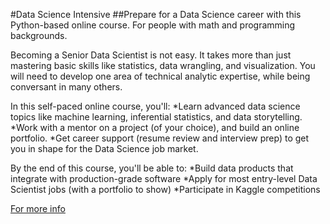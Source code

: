 #Data Science Intensive
##Prepare for a Data Science career with this Python-based online course. For people with math and programming backgrounds.

Becoming a Senior Data Scientist is not easy. It takes more than just mastering basic skills like statistics, data wrangling, and visualization. You will need to develop one area of technical analytic expertise, while being conversant in many others.

In this self-paced online course, you'll:
*Learn advanced data science topics like machine learning, inferential statistics, and data storytelling.
*Work with a mentor on a project (of your choice), and build an online portfolio.
*Get career support (resume review and interview prep) to get you in shape for the Data Science job market.

By the end of this course, you'll be able to:
*Build data products that integrate with production-grade software
*Apply for most entry-level Data Scientist jobs (with a portfolio to show)
*Participate in Kaggle competitions

[For more info](https://www.springboard.com/workshops/data-science-intensive)